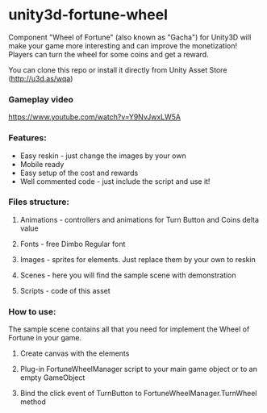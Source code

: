 # unity3d-fortune-wheel
Component "Wheel of Fortune" (also known as "Gacha") for Unity3D will make your game more interesting and can improve the monetization! Players can turn the wheel for some coins and get a reward.

You can clone this repo or install it directly from Unity Asset Store (http://u3d.as/wqa)

### Gameplay video
https://www.youtube.com/watch?v=Y9NvJwxLW5A

### Features:
* Easy reskin - just change the images by your own
* Mobile ready
* Easy setup of the cost and rewards
* Well commented code - just include the script and use it!

### Files structure:

1) Animations - controllers and animations for Turn Button and Coins delta value

2) Fonts - free Dimbo Regular font

3) Images - sprites for elements. Just replace them by your own to reskin

4) Scenes - here you will find the sample scene with demonstration

5) Scripts - code of this asset

### How to use:

The sample scene contains all that you need for implement the Wheel of Fortune in your game.

1) Create canvas with the elements

2) Plug-in FortuneWheelManager script to your main game object or to an empty GameObject

3) Bind the click event of TurnButton to FortuneWheelManager.TurnWheel method
